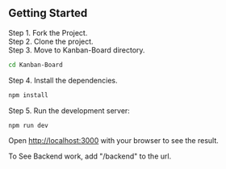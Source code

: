 ## Getting Started

Step 1. Fork the Project. <br/>
Step 2. Clone the project. <br/>
Step 3. Move to Kanban-Board directory. <br/>

```bash
cd Kanban-Board
```

Step 4. Install the dependencies. <br/>

```bash
npm install
```

Step 5. Run the development server:

```bash
npm run dev
```

Open [http://localhost:3000](http://localhost:3000) with your browser to see the result.

To See Backend work, add "/backend" to the url.
